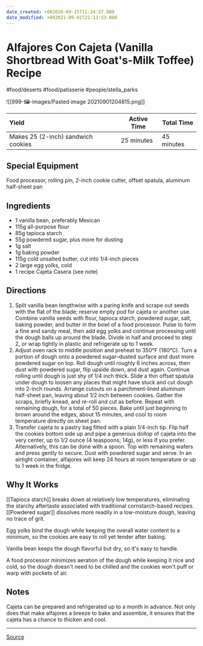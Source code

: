 ```yaml
---
date_created: +002020-09-15T11:24:57.000
date_modified: +002021-09-01T21:13:53.000
---
```


# Alfajores Con Cajeta (Vanilla Shortbread With Goat's-Milk Toffee) Recipe

#food/deserts #food/patisserie #people/stella_parks

![[999-🖼-images/Pasted image 20210901204815.png]]

| Yield                              | Active Time | Total Time |
|:---------------------------------- | ----------- | ---------- |
| Makes 25 (2-inch) sandwich cookies | 25 minutes  | 45 minutes |

## Special Equipment

Food processor, rolling pin, 2-inch cookie cutter, offset spatula, aluminum half-sheet pan

## Ingredients

- 1 vanilla bean, preferably Mexican
- 115g all-purpose flour
- 85g tapioca starch
- 55g powdered sugar, plus more for dusting
- 1g salt
- 1g baking powder
- 115g cold unsalted butter, cut into 1/4-inch pieces
- 2 large egg yolks, cold
- 1 recipe Cajeta Casera (see note)

## Directions

1. Split vanilla bean lengthwise with a paring knife and scrape out seeds with the flat of the blade; reserve empty pod for cajeta or another use. Combine vanilla seeds with flour, tapioca starch, powdered sugar, salt, baking powder, and butter in the bowl of a food processor. Pulse to form a fine and sandy meal, then add egg yolks and continue processing until the dough balls up around the blade. Divide in half and proceed to step 2, or wrap tightly in plastic and refrigerate up to 1 week.
2. Adjust oven rack to middle position and preheat to 350°F (180°C). Turn a portion of dough onto a powdered sugar–dusted surface and dust more powdered sugar on top. Roll dough until roughly 6 inches across, then dust with powdered sugar, flip upside down, and dust again. Continue rolling until dough is just shy of 1/4 inch thick. Slide a thin offset spatula under dough to loosen any places that might have stuck and cut dough into 2-inch rounds. Arrange cutouts on a parchment-lined aluminum half-sheet pan, leaving about 1/2 inch between cookies. Gather the scraps, briefly knead, and re-roll and cut as before. Repeat with remaining dough, for a total of 50 pieces. Bake until just beginning to brown around the edges, about 15 minutes, and cool to room temperature directly on sheet pan.
3. Transfer cajeta to a pastry bag fitted with a plain 1/4-inch tip. Flip half the cookies bottom side up and pipe a generous dollop of cajeta into the very center, up to 1/2 ounce (4 teaspoons; 14g), or less if you prefer. Alternatively, this can be done with a spoon. Top with remaining wafers and press gently to secure. Dust with powdered sugar and serve. In an airtight container, alfajores will keep 24 hours at room temperature or up to 1 week in the fridge.

## Why It Works

[[Tapioca starch]] breaks down at relatively low temperatures, eliminating the starchy aftertaste associated with traditional cornstarch-based recipes.
[[Powdered sugar]] dissolves more readily in a low-moisture dough, leaving no trace of grit.

Egg yolks bind the dough while keeping the overall water content to a minimum, so the cookies are easy to roll yet tender after baking.

Vanilla bean keeps the dough flavorful but dry, so it's easy to handle.

A food processor minimizes aeration of the dough while keeping it nice and cold, so the dough doesn't need to be chilled and the cookies won't puff or warp with pockets of air.

## Notes

Cajeta can be prepared and refrigerated up to a month in advance. Not only does that make alfajores a breeze to bake and assemble, it ensures that the cajeta has a chance to thicken and cool.

---
[Source](https://www.seriouseats.com/recipes/2016/04/alfajores-vanilla-shortbread-milk-toffee-caramel-recipe.html)
